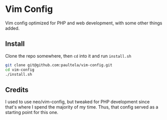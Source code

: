 # Vim Config

Vim config optimized for PHP and web development, with some other things added.

## Install

Clone the repo somewhere, then `cd` into it and run `install.sh`

```bash
git clone git@github.com:paultela/vim-config.git
cd vim-config
./install.sh
```

## Credits

I used to use neo/vim-config, but tweaked for PHP development since that's
where I spend the majority of my time. Thus, that config served as a starting
point for this one.
